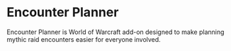 # Encounter Planner

Encounter Planner is World of Warcraft add-on designed to make planning mythic raid encounters easier for everyone involved.
